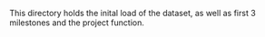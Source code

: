 This directory holds the inital load of the dataset, as well as first 3 milestones and the project function.

